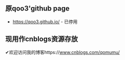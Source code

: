 ## 原qoo3'github page

- https://qoo3.github.io/ - 已停用

## 现用作cnblogs资源存放

✔欢迎访问我的博客https://www.cnblogs.com/qomumu/



